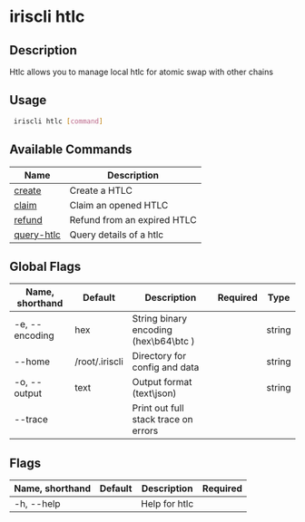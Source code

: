 # iriscli htlc

## Description

Htlc allows you to manage local htlc for atomic swap with other chains

## Usage

```bash
 iriscli htlc [command]
```

## Available Commands

| Name                        | Description                 |
| --------------------------- | --------------------------- |
| [create](create.md)         | Create a HTLC               |
| [claim](claim.md)           | Claim an opened HTLC        |
| [refund](refund.md)         | Refund from an expired HTLC |
| [query-htlc](query-htlc.md) | Query details of a htlc     |

## Global Flags

| Name, shorthand | Default        | Description                                 | Required | Type   |
| --------------- | -------------- | ------------------------------------------- | -------- | ------ |
| -e, --encoding  | hex            | String binary encoding (hex\b64\btc )       |          | string |
| --home          | /root/.iriscli | Directory for config and data               |          | string |
| -o, --output    | text           | Output format (text\json)                   |          | string |
| --trace         |                | Print out full stack trace on errors        |          |        |

## Flags

| Name, shorthand | Default | Description   | Required |
| --------------- | ------- | ------------- | -------- |
| -h, --help      |         | Help for htlc |          |
